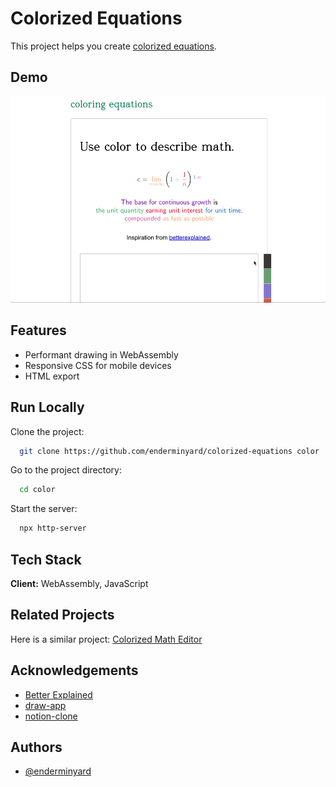 
# Colorized Equations

This project helps you create [colorized equations](https://betterexplained.com/articles/colorized-math-equations/).


## Demo

![Demo of drawing and annotation](https://github.com/enderminyard/colorized-equations/blob/master/assets/demo.gif)
## Features

- Performant drawing in WebAssembly
- Responsive CSS for mobile devices
- HTML export

## Run Locally

Clone the project:

```bash
  git clone https://github.com/enderminyard/colorized-equations color
```

Go to the project directory:

```bash
  cd color
```

Start the server:

```bash
  npx http-server
```


## Tech Stack

**Client:** WebAssembly, JavaScript



## Related Projects

Here is a similar project: [Colorized Math Editor](https://github.com/kazad/ColorizedMathEditor)


## Acknowledgements

 - [Better Explained](https://github.com/kazad/ColorizedMathEditor)
 - [draw-app](https://github.com/lynnagara/draw-app)
 - [notion-clone](https://github.com/konstantinmuenster/notion-clone)


## Authors

- [@enderminyard](https://www.github.com/enderminyard)

